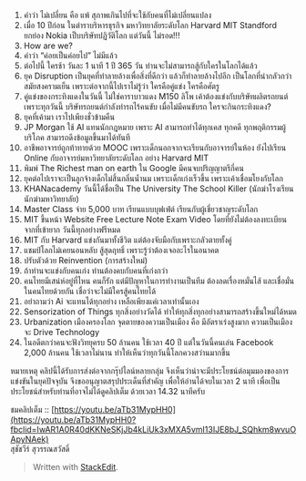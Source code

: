 

1. คำว่า ไม่เปลี่ยน คือ แพ้ สุภาพเกินไปที่จะใช้กับคนที่ไม่เปลี่ยนแปลง  
2. เมื่อ 10 ปีก่อน ในตำราบริหารธุรกิจ มหาวิทยาลัยระดับโลก Harvard MIT Standford ยกย่อง Nokia เป็บบริษัทปฏิวัติโลก แต่วันนี้ ไม่รอด!!!  
3. How are we?  
4. คำว่า “ค่อยเป็นค่อยไป” ไม่มีแล้ว  
5. ต่อไปนี้ ใครช้า วันละ 1 นาที 1 ปี 365 วัน ท่านจะไม่สามารถสู้กับใครในโลกได้แล้ว  
6. ยุค Disruption เป็นยุคที่ทำลายล้างเพื่อสิ่งที่ดีกว่า แล้วก็ทำลายล้างไปอีก เป็นโลกที่น่ากลัวกว่าสมัยสงครามเย็น เพราะต่อจากนี้ไปเราไม่รู้ว่า ใครคือคู่แข่ง ใครคือศัตรู  
7. คู่แข่งของกระทิงแดงในวันนี้ ไม่ใช่คาราบาวแดง M150 ลิโพ เค้าต้องแข่งกับบริษัทผลิตรถยนต์ เพราะทุกวันนี้ บริษัทรถยนต์กำลังทำรถไร้คนขับ เมื่อไม่มีคนขับรถ ใครจะกินกระทิงแดง?  
8. ยุคที่เค้ามา เราไปเพียงชั่วข้ามคืน  
9. JP Morgan ใช้ AI แทนนักกฎหมาย เพราะ AI สามารถทำได้ทุกเคส ทุกคดี ทุกพฤติกรรมผู้บริโภค สามารถดึงข้อมูลขึ้นมาได้ทันที  
10. อาชีพอาจารย์ถูกท้าทายด้วย MOOC เพราะเด็กนอกจากจะเรียนกับอาจารย์ในห้อง ยังไปเรียน Online กับอาจารย์มหาวิทยาลัยระดับโลก อย่าง Harvard MIT  
11. พิมพ์ The Richest man on earth ใน Google มีคนจบปริญญาตรีกี่คน  
12. ยุคต่อไปเราจะเป็นลูกจ้างเด็กไม่สิ้นกลิ่นน้ำนม เพราะเด็กเก่งเร็วขึ้น เพราะเค้าเชื่อมโยงกับโลก  
13. KHANacademy วันนี้ได้ชื่อเป็น The University The School Killer (นักฆ่าโรงเรียน นักฆ่ามหาวิทยาลัย)  
14. Master Class จ่าย 5,000 บาท เรียนแบบบุฟเฟ่ต์ เรียนกับผู้เชี่ยวชาญระดับโลก  
15. MIT ขึ้นหน้า Website Free Lecture Note Exam Video โดยที่ยังไม่ต้องลงทะเบียน จากที่เข้ายาก วันนี้ทุกอย่างฟรีหมด  
16. MIT กับ Harvard แข่งกันมาทั้งชีวิต แต่ต้องจับมือกับเพราะกลัวตายทั้งคู่  
17. แชมป์โลกไม่เคยนอนหลับ สู้สุดฤทธิ์ เพราะรู้ว่าต้องเจออะไรในอนาคต  
18. ปรับตัวด้วย Reinvention (การสร้างใหม่)  
19. ถ้าท่านจะแข่งกับคนเก่ง ท่านต้องคบกับคนที่เก่งกว่า  
20. คนไทยมีเสน่ห์อยู่ที่ไหน คนก็รัก แต่มีปัญหาในการทำงานเป็นทีม ต้องลดเรื่องหมั่นไส้ และเชื่อมั่นในคนไทยด้วยกัน เชื่อว่าจะไม่มีใครสู้คนไทยได้  
21. อย่าถามว่า Ai จะแทนได้ทุกอย่าง เหลือเพียงแค่เวลาเท่านั้นเอง  
22. Sensorization of Things ทุกสิ่งอย่างวัดได้ ทำให้ทุกสิ่งทุกอย่างสามารถสร้างขึ้นใหม่ได้หมด  
23. Urbanization เมืองครองโลก จุดตายของความเป็นเมือง คือ มีอัตราเร่งสูงมาก ความเป็นเมืองจะ Drive Technology  
24. ในอดีตกว่าคนจะฟังวิทยุครบ 50 ล้านคน ใช้เวลา 40 ปี แต่ในวันนี้คนเล่น Facebook 2,000 ล้านคน ใช้เวลาไม่นาน ทำให้เห็นว่าทุกวันนี้โลกควงสว่านมากขึ้น  
  
หมายเหตุ คลิปนี้ได้รับการส่งต่อจากกรุ๊ปไลน์หลายกลุ่ม จึงเห็นว่าน่าจะมีประโยชน์ต่อมุมมองของการแข่งขันในยุคปัจจุบัน จึงขออนุญาตสรุปประเด็นที่สำคัญ เพื่อให้อ่านได้จบในเวลา 2 นาที เพื่อเป็นประโยชน์สำหรับท่านที่อาจไม่ได้ดูคลิปเต็ม ด้วยเวลา 14.32 นาทีครับ  
  
ชมคลิปเต็ม :: [https://youtu.be/aTb31MypHH0](https://youtu.be/aTb31MypHH0?fbclid=IwAR1A0R40dKKNeSKjJb4kLiUk3xMXA5vmI13IJE8bJ_SQhkm8wvuOApyNAek)  
สุชัชวีร์ สุวรรณสวัสดิ์

> Written with [StackEdit](https://stackedit.io/).
<!--stackedit_data:
eyJoaXN0b3J5IjpbNDI2NzExMTY4XX0=
-->